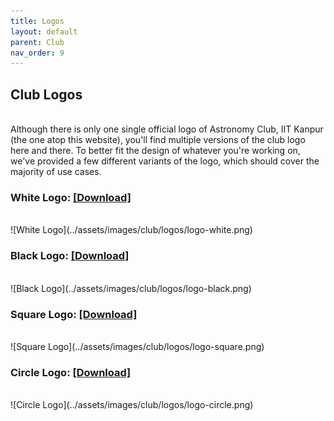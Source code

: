 ```yaml
---
title: Logos
layout: default
parent: Club
nav_order: 9
---
```


## Club Logos

<br />
Although there is only one single official logo of Astronomy Club, IIT Kanpur (the one atop this website), you'll find multiple versions of the club logo here and there. To better fit the design of whatever you're working on, we've provided a few different variants of the logo, which should cover the majority of use cases.

### White Logo: [[Download]](../assets/images/club/logos/logo-white.png)

<br />
![White Logo](../assets/images/club/logos/logo-white.png)

### Black Logo: [[Download]](../assets/images/club/logos/logo-black.png)

<br />
![Black Logo](../assets/images/club/logos/logo-black.png)

### Square Logo: [[Download]](../assets/images/club/logos/logo-square.png)

<br />
![Square Logo](../assets/images/club/logos/logo-square.png)

### Circle Logo: [[Download]](../assets/images/club/logos/logo-circle.png)

<br />
![Circle Logo](../assets/images/club/logos/logo-circle.png)
